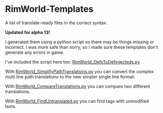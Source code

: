RimWorld-Templates
==================

A list of translate-ready files in the correct syntax.

__Updated for alpha 13!__

I generated them using a python script so there may be things missing or incorrect. I was more safe than sorry, so I made sure these templates don't generate any errors in game.

I've included the script here too: [RimWorld_DefsToDefinjecteds.py](RimWorld_DefsToDefinjecteds.py)

With [RimWorld_SimplifyPathTranslations.py](RimWorld_SimplifyPathTranslations.py) you can convert the complex multi line path translations to the new simpler single line format.

With [RimWorld_CompareTranslations.py](RimWorld_CompareTranslations.py) you can compare two different translations.

With [RimWorld_FindUntranslated.py](RimWorld_FindUntranslated.py) you can find tags with unmodified texts.
